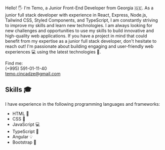 Hello! 🖐️ I'm Temo, a Junior Front-End Developer from Georgia 🇬🇪. As a junior full stack developer with experience in React, Express, Node.js, Tailwind CSS, Styled Components, and TypeScript, I am constantly striving to improve my skills and learn new technologies. I am always looking for new challenges and opportunities to use my skills to build innovative and high-quality web applications. If you have a project in mind that could benefit from my expertise as a junior full stack developer, don't hesitate to reach out! I'm passionate about building engaging and user-friendly web experiences 💻 using the latest technologies 🚀.

Find me:<br>
(+995) 591-01-11-40<br>
temo.cincadze@gmail.com

## Skills 🎓

I have experience in the following programming languages and frameworks:

-   HTML 📝
-   CSS 🎨
-   JavaScript 💻
-   TypeScript 💬
-   Angular 💡
-   Bootstrap 🔧
